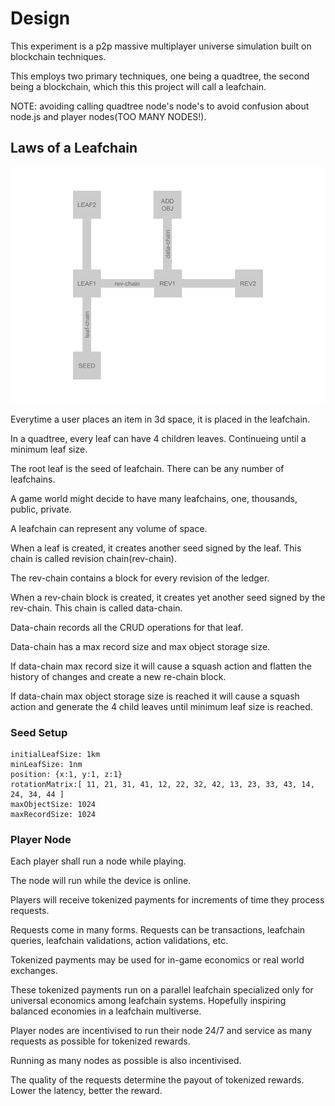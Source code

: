# Design

This experiment is a p2p massive multiplayer universe simulation built on blockchain techniques.

This employs two primary techniques, one being a quadtree, the second being a blockchain, which this this project will call a leafchain.

NOTE: avoiding calling quadtree node's node's to avoid confusion about node.js and player nodes(TOO MANY NODES!).

## Laws of a Leafchain

![Alt text](leafchain.png?raw=true "leaf-chain")

Everytime a user places an item in 3d space, it is placed in the leafchain. 

In a quadtree, every leaf can have 4 children leaves. Continueing until a minimum leaf size.

The root leaf is the seed of leafchain. There can be any number of leafchains.

A game world might decide to have many leafchains, one, thousands, public, private.

A leafchain can represent any volume of space.

When a leaf is created, it creates another seed signed by the leaf. This chain is called revision chain(rev-chain).

The rev-chain contains a block for every revision of the ledger.

When a rev-chain block is created, it creates yet another seed signed by the rev-chain. This chain is called data-chain.

Data-chain records all the CRUD operations for that leaf. 

Data-chain has a max record size and max object storage size.

If data-chain max record size it will cause a squash action and flatten the history of changes and create a new re-chain block.

If data-chain max object storage size is reached it will cause a squash action and generate the 4 child leaves until minimum leaf size is reached.

### Seed Setup

```
initialLeafSize: 1km
minLeafSize: 1nm
position: {x:1, y:1, z:1}
rotationMatrix:[ 11, 21, 31, 41, 12, 22, 32, 42, 13, 23, 33, 43, 14, 24, 34, 44 ]
maxObjectSize: 1024
maxRecordSize: 1024
```

### Player Node

Each player shall run a node while playing.

The node will run while the device is online.

Players will receive tokenized payments for increments of time they process requests.

Requests come in many forms. Requests can be transactions, leafchain queries, leafchain validations, action validations, etc.

Tokenized payments may be used for in-game economics or real world exchanges.

These tokenized payments run on a parallel leafchain specialized only for universal economics among leafchain systems. Hopefully inspiring balanced economies in a leafchain multiverse.

Player nodes are incentivised to run their node 24/7 and service as many requests as possible for tokenized rewards. 

Running as many nodes as possible is also incentivised.

The quality of the requests determine the payout of tokenized rewards. Lower the latency, better the reward.
